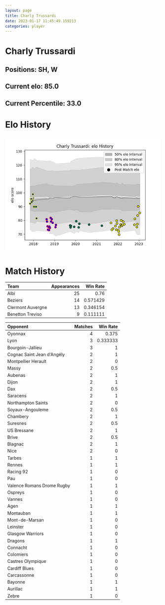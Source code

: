 ```yaml
---  
layout: page  
title: Charly Trussardi  
date: 2023-01-17 11:45:49.159213  
categories: player  
---
```

# Charly Trussardi

## Positions: SH, W

## Current elo: 85.0

## Current Percentile: 33.0

# Elo History


![elo history](history_CharlyTrussardi.png)
# Match History


| Team              |   Appearances |   Win Rate |
|:------------------|--------------:|-----------:|
| Albi              |            25 |   0.76     |
| Beziers           |            14 |   0.571429 |
| Clermont Auvergne |            13 |   0.346154 |
| Benetton Treviso  |             9 |   0.111111 |

| Opponent                   |   Matches |   Win Rate |
|:---------------------------|----------:|-----------:|
| Oyonnax                    |         4 |   0.375    |
| Lyon                       |         3 |   0.333333 |
| Bourgoin-Jallieu           |         3 |   1        |
| Cognac Saint Jean d'Angély |         2 |   1        |
| Montpellier Herault        |         2 |   0        |
| Massy                      |         2 |   0.5      |
| Aubenas                    |         2 |   1        |
| Dijon                      |         2 |   1        |
| Dax                        |         2 |   0.5      |
| Saracens                   |         2 |   1        |
| Northampton Saints         |         2 |   0        |
| Soyaux-Angouleme           |         2 |   0.5      |
| Chambery                   |         2 |   1        |
| Suresnes                   |         2 |   0.5      |
| US Bressane                |         2 |   1        |
| Brive                      |         2 |   0.5      |
| Blagnac                    |         2 |   1        |
| Nice                       |         2 |   0        |
| Tarbes                     |         1 |   1        |
| Rennes                     |         1 |   1        |
| Racing 92                  |         1 |   0        |
| Pau                        |         1 |   0        |
| Valence Romans Drome Rugby |         1 |   1        |
| Ospreys                    |         1 |   0        |
| Vannes                     |         1 |   0        |
| Agen                       |         1 |   1        |
| Montauban                  |         1 |   1        |
| Mont-de-Marsan             |         1 |   0        |
| Leinster                   |         1 |   0        |
| Glasgow Warriors           |         1 |   0        |
| Dragons                    |         1 |   1        |
| Connacht                   |         1 |   0        |
| Colomiers                  |         1 |   0        |
| Castres Olympique          |         1 |   0        |
| Cardiff Blues              |         1 |   0        |
| Carcassonne                |         1 |   0        |
| Bayonne                    |         1 |   1        |
| Aurillac                   |         1 |   1        |
| Zebre                      |         1 |   0        |